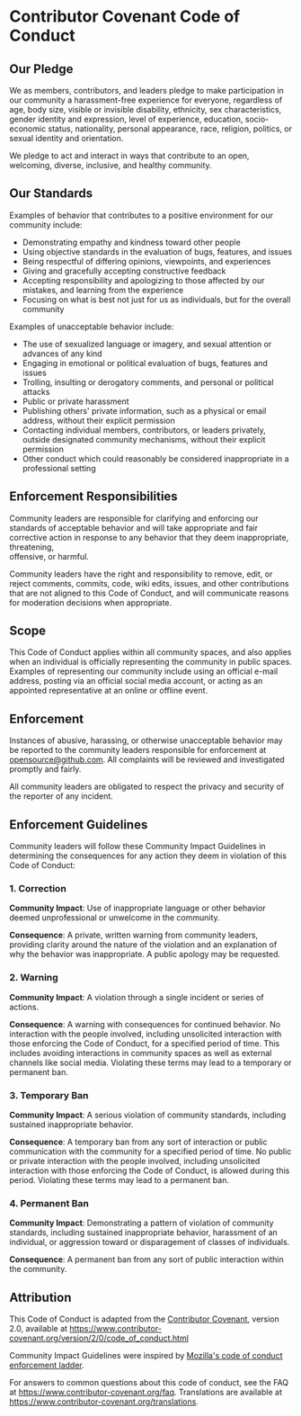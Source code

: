 # Contributor Covenant Code of Conduct

## Our Pledge

We as members, contributors, and leaders pledge to make participation in our 
community a harassment-free experience for everyone, regardless of age, body 
size, visible or invisible disability, ethnicity, sex characteristics, 
gender identity and expression, level of experience, education, 
socio-economic status, nationality, personal appearance, race, religion, 
politics, or sexual identity and orientation.

We pledge to act and interact in ways that contribute to an open, welcoming, 
diverse, inclusive, and healthy community.

## Our Standards

Examples of behavior that contributes to a positive environment for our  
community include:

* Demonstrating empathy and kindness toward other people
* Using objective standards in the evaluation of bugs, features, and issues
* Being respectful of differing opinions, viewpoints, and experiences
* Giving and gracefully accepting constructive feedback
* Accepting responsibility and apologizing to those affected by our mistakes,
  and learning from the experience
* Focusing on what is best not just for us as individuals, but for the 
  overall  community

Examples of unacceptable behavior include:

* The use of sexualized language or imagery, and sexual attention or 
  advances  of any kind
* Engaging in emotional or political evaluation of bugs, features and issues  
* Trolling, insulting or derogatory comments, and personal or political attacks
* Public or private harassment
* Publishing others' private information, such as a physical or email 
  address,  without their explicit permission
* Contacting individual members, contributors, or leaders privately, outside 
  designated community mechanisms, without their explicit permission
* Other conduct which could reasonably be considered inappropriate in a  
  professional setting


## Enforcement Responsibilities

Community leaders are responsible for clarifying and enforcing our standards 
of acceptable behavior and will take appropriate and fair corrective action 
in response to any behavior that they deem inappropriate, threatening,  
offensive, or harmful.

Community leaders have the right and responsibility to remove, edit, or 
reject comments, commits, code, wiki edits, issues, and other contributions 
that are not aligned to this Code of Conduct, and will communicate reasons  
for moderation decisions when appropriate.

## Scope

This Code of Conduct applies within all community spaces, and also applies 
when an individual is officially representing the community in public spaces.
Examples of representing our community include using an official e-mail 
address, posting via an official social media account, or acting as an 
appointed representative at an online or offline event.

## Enforcement

Instances of abusive, harassing, or otherwise unacceptable behavior may be 
reported to the community leaders responsible for enforcement at
opensource@github.com. All complaints will be reviewed and investigated  
promptly and fairly.

All community leaders are obligated to respect the privacy and security of 
the reporter of any incident.

## Enforcement Guidelines

Community leaders will follow these Community Impact Guidelines in 
determining  the consequences for any action they deem in violation of this 
Code of Conduct:

### 1. Correction

**Community Impact**: Use of inappropriate language or other behavior deemed 
unprofessional or unwelcome in the community.

**Consequence**: A private, written warning from community leaders,
providing  clarity around the nature of the violation and an explanation of 
why the behavior was inappropriate. A public apology may be requested.

### 2. Warning

**Community Impact**: A violation through a single incident or series of 
actions.

**Consequence**: A warning with consequences for continued behavior. No 
interaction with the people involved, including unsolicited interaction 
with those enforcing the Code of Conduct, for a specified period of time. 
This includes avoiding interactions in community spaces as well as external 
channels like social media. Violating these terms may lead to a temporary or 
permanent ban.

### 3. Temporary Ban

**Community Impact**: A serious violation of community standards, including 
sustained inappropriate behavior.

**Consequence**: A temporary ban from any sort of interaction or public 
communication with the community for a specified period of time. No public 
or private interaction with the people involved, including unsolicited 
interaction with those enforcing the Code of Conduct, is allowed during 
this period. Violating these terms may lead to a permanent ban.

### 4. Permanent Ban

**Community Impact**: Demonstrating a pattern of violation of community 
standards, including sustained inappropriate behavior,  harassment of an 
individual, or aggression toward or disparagement of classes of individuals.

**Consequence**: A permanent ban from any sort of public interaction within 
the community.

## Attribution

This Code of Conduct is adapted from the [Contributor Covenant][homepage],
version 2.0, available at
<https://www.contributor-covenant.org/version/2/0/code_of_conduct.html>

Community Impact Guidelines were inspired by [Mozilla's code of conduct 
enforcement ladder](https://github.com/mozilla/diversity).

[homepage]: https://www.contributor-covenant.org

For answers to common questions about this code of conduct, see the FAQ at
<https://www.contributor-covenant.org/faq>. Translations are available at
<https://www.contributor-covenant.org/translations>.